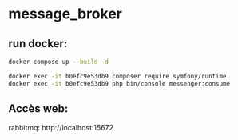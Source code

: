 # message_broker

## run docker:

```bash
docker compose up --build -d
```

```bash
docker exec -it b0efc9e53db9 composer require symfony/runtime
docker exec -it b0efc9e53db9 php bin/console messenger:consume 
```

## Accès web:

rabbitmq: http://localhost:15672
